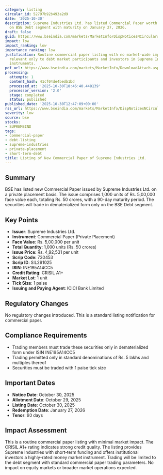 ```yaml
---
category: listing
circular_id: 52797b92b493a2d9
date: '2025-10-30'
description: Supreme Industries Ltd. has listed Commercial Paper worth Rs. 50 crores
  on BSE Debt segment with maturity on January 27, 2026.
draft: false
guid: https://www.bseindia.com/markets/MarketInfo/DispNoticesNCirculars.aspx?Noticeid={8FDBB53E-775B-4449-A23A-418F9F4A8775}&noticeno=20251030-32&dt=10/30/2025&icount=32&totcount=63&flag=0
impact: low
impact_ranking: low
importance_ranking: low
justification: Routine commercial paper listing with no market-wide implications;
  relevant only to debt market participants and investors in Supreme Industries' short-term
  instruments.
pdf_url: https://www.bseindia.com/markets/MarketInfo/DownloadAttach.aspx?id=20251030-32&attachedId=
processing:
  attempts: 1
  content_hash: 41cf04de4bedb1bd
  processed_at: '2025-10-30T18:46:40.448139'
  processor_version: '2.0'
  stage: completed
  status: published
published_date: '2025-10-30T12:47:09+00:00'
rss_url: https://www.bseindia.com/markets/MarketInfo/DispNoticesNCirculars.aspx?Noticeid={8FDBB53E-775B-4449-A23A-418F9F4A8775}&noticeno=20251030-32&dt=10/30/2025&icount=32&totcount=63&flag=0
severity: low
source: bse
stocks:
- SUPREMEIND
tags:
- commercial-paper
- debt-listing
- supreme-industries
- private-placement
- short-term-debt
title: Listing of New Commercial Paper of Supreme Industries Ltd.
---
```


## Summary

BSE has listed new Commercial Paper issued by Supreme Industries Ltd. on a private placement basis. The issue comprises 1,000 units of Rs. 5,00,000 face value each, totaling Rs. 50 crores, with a 90-day maturity period. The securities will trade in dematerialized form only on the BSE Debt segment.

## Key Points

- **Issuer**: Supreme Industries Ltd.
- **Instrument**: Commercial Paper (Private Placement)
- **Face Value**: Rs. 5,00,000 per unit
- **Total Quantity**: 1,000 units (Rs. 50 crores)
- **Issue Price**: Rs. 4,92,531 per unit
- **Scrip Code**: 730453
- **Scrip ID**: SIL291025
- **ISIN**: INE195A14CC5
- **Credit Rating**: CRISIL A1+
- **Market Lot**: 1 unit
- **Tick Size**: 1 paise
- **Issuing and Paying Agent**: ICICI Bank Limited

## Regulatory Changes

No regulatory changes introduced. This is a standard listing notification for commercial paper.

## Compliance Requirements

- Trading members must trade these securities only in dematerialized form under ISIN INE195A14CC5
- Trading permitted only in standard denominations of Rs. 5 lakhs and multiples thereof
- Securities must be traded with 1 paise tick size

## Important Dates

- **Notice Date**: October 30, 2025
- **Allotment Date**: October 29, 2025
- **Listing Date**: October 30, 2025
- **Redemption Date**: January 27, 2026
- **Tenor**: 90 days

## Impact Assessment

This is a routine commercial paper listing with minimal market impact. The CRISIL A1+ rating indicates strong credit quality. The listing provides Supreme Industries with short-term funding and offers institutional investors a highly-rated money market instrument. Trading will be limited to the debt segment with standard commercial paper trading parameters. No impact on equity markets or broader market operations expected.